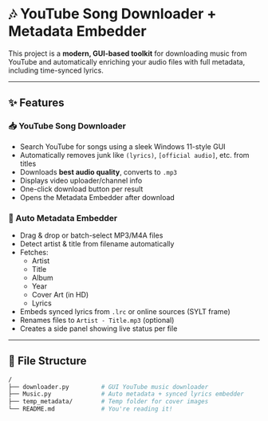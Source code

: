 # 🎶 YouTube Song Downloader + Metadata Embedder

This project is a **modern, GUI-based toolkit** for downloading music from YouTube and automatically enriching your audio files with full metadata, including time-synced lyrics.

---

## ✨ Features

### 📥 YouTube Song Downloader
- Search YouTube for songs using a sleek Windows 11-style GUI
- Automatically removes junk like `(lyrics)`, `[official audio]`, etc. from titles
- Downloads **best audio quality**, converts to `.mp3`
- Displays video uploader/channel info
- One-click download button per result
- Opens the Metadata Embedder after download

### 🧠 Auto Metadata Embedder
- Drag & drop or batch-select MP3/M4A files
- Detect artist & title from filename automatically
- Fetches:
  - Artist
  - Title
  - Album
  - Year
  - Cover Art (in HD)
  - Lyrics
- Embeds synced lyrics from `.lrc` or online sources (SYLT frame)
- Renames files to `Artist - Title.mp3` (optional)
- Creates a side panel showing live status per file

---

## 📂 File Structure

```bash
/
├── downloader.py         # GUI YouTube music downloader
├── Music.py              # Auto metadata + synced lyrics embedder
├── temp_metadata/        # Temp folder for cover images
└── README.md             # You're reading it!
